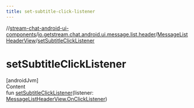 ```yaml
---
title: set-subtitle-click-listener
---
```

//[stream-chat-android-ui-components](../../../index.md)/[io.getstream.chat.android.ui.message.list.header](../index.md)/[MessageListHeaderView](index.md)/[setSubtitleClickListener](setSubtitleClickListener.md)



# setSubtitleClickListener  
[androidJvm]  
Content  
fun [setSubtitleClickListener](setSubtitleClickListener.md)(listener: [MessageListHeaderView.OnClickListener](OnClickListener/index.md))  



